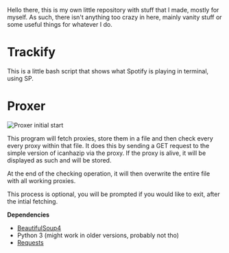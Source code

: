 Hello there, this is my own little repository with stuff that I made, mostly for myself.
As such, there isn't anything too crazy in here, mainly vanity stuff or some useful things for whatever I do.


# Trackify

This is a little bash script that shows what Spotify is playing in terminal, using SP.





# Proxer
![Proxer initial start](https://i.imgur.com/cZI50jb.png)

This program will fetch proxies, store them in a file and then check every every proxy within that file.
It does this by sending a GET request to the simple version of icanhazip via the proxy.
If the proxy is alive, it will be displayed as such and will be stored.

At the end of the checking operation, it will then overwrite the entire file with all working proxies.

This process is optional, you will be prompted if you would like to exit, after the intial fetching.

**Dependencies**
* [BeautifulSoup4](https://www.crummy.com/software/BeautifulSoup/bs4/doc/#installing-beautiful-soup)
* Python 3 (might work in older versions, probably not tho)
* [Requests](https://requests.readthedocs.io/en/master/user/install/)



